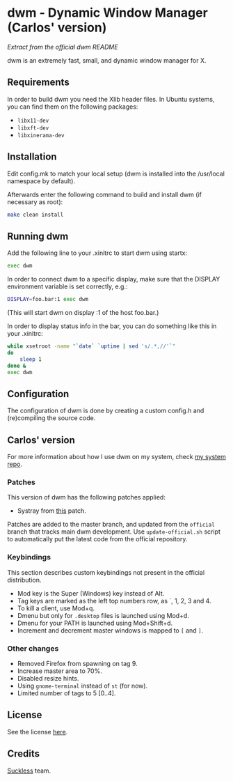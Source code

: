 # dwm - Dynamic Window Manager (Carlos' version)

_Extract from the official dwm README_

dwm is an extremely fast, small, and dynamic window manager for X.


## Requirements

In order to build dwm you need the Xlib header files. In Ubuntu systems, you
can find them on the following packages:
- `libx11-dev`
- `libxft-dev`
- `libxinerama-dev`


## Installation

Edit config.mk to match your local setup (dwm is installed into
the /usr/local namespace by default).

Afterwards enter the following command to build and install dwm (if
necessary as root):

```bash
make clean install
```


## Running dwm

Add the following line to your .xinitrc to start dwm using startx:

```bash
exec dwm
```

In order to connect dwm to a specific display, make sure that
the DISPLAY environment variable is set correctly, e.g.:

```bash
DISPLAY=foo.bar:1 exec dwm
```

(This will start dwm on display :1 of the host foo.bar.)

In order to display status info in the bar, you can do something
like this in your .xinitrc:

```bash
while xsetroot -name "`date` `uptime | sed 's/.*,//'`"
do
    sleep 1
done &
exec dwm
```


## Configuration

The configuration of dwm is done by creating a custom config.h
and (re)compiling the source code.

## Carlos' version

For more information about how I use dwm on my system, check 
[my system repo](https://github.com/CarlosMecha/system/tree/master/wm).

### Patches

This version of dwm has the following patches applied:

* Systray from [this](https://dwm.suckless.org/patches/systray/dwm-systray-20200610-f09418b.diff) patch.

Patches are added to the master branch, and updated from the `official` branch
that tracks main dwm development. Use `update-official.sh` script to automatically
put the latest code from the official repository.

### Keybindings

This section describes custom keybindings not present in the official distribution.

* Mod key is the Super (Windows) key instead of Alt.
* Tag keys are marked as the left top numbers row, as \`, 1, 2, 3 and 4.
* To kill a client, use Mod+q.
* Dmenu but only for `.desktop` files is launched using Mod+d.
* Dmenu for your PATH is launched using Mod+Shift+d.
* Increment and decrement master windows is mapped to `[` and `]`.

### Other changes

* Removed Firefox from spawning on tag 9.
* Increase master area to 70%.
* Disabled resize hints.
* Using `gnome-terminal` instead of `st` (for now).
* Limited number of tags to 5 [0..4].

## License

See the license [here](LICENSE).


## Credits

[Suckless](https://suckless.org/) team.
